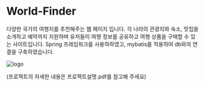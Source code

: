 # World-Finder
다양한 국가의 여행지를 추천해주는 웹 페이지 입니다. 각 나라의 관광지와 숙소, 맛집을 소개하고 예약까지 지원하며 유저들이 여행 정보를 공유하고 여행 상품을 구매할 수 있는 사이트입니다. Spring 프레임워크를 사용하하였고, mybatis를 적용하여 db와의 연결을 구축하였습니다.


![logo](https://github.com/ChooJG/World-Finder/assets/101338601/e7f8d244-0ec6-481b-a947-96fd7870fb76)

(프로젝트의 자세한 내용은 프로젝트설명.pdf를 참고해 주세요)
